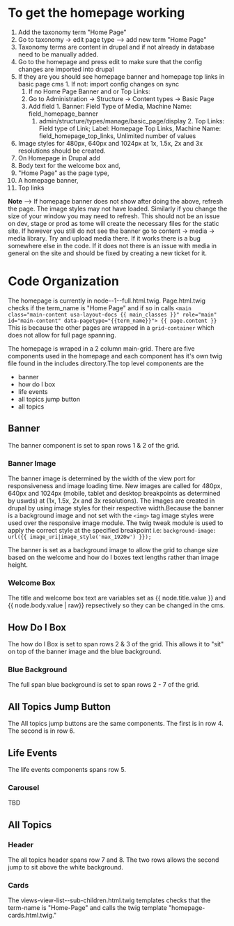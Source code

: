 # To get the homepage working
1. Add the taxonomy term "Home Page"
  1. Go to taxonomy -> edit page type --> add new term "Home Page"
  2. Taxonomy terms are content in drupal and if not already in database need to be manually added.
2. Go to the homepage and press edit to make sure that the config changes are imported into drupal
  1. If they are you should see homepage banner and homepage top links in basic page cms
    1. If not: import config changes on sync
      1. If no Home Page Banner and or Top Links:
        1. Go to Administration  -> Structure ->  Content types  -> Basic Page
        2. Add field
          1. Banner: Field Type of Media, Machine Name: field_homepage_banner
            1. admin/structure/types/manage/basic_page/display
          2. Top Links: Field type of Link; Label: Homepage Top Links,  Machine Name: field_homepage_top_links, Unlimited number of values
  2. Image styles for 480px, 640px and 1024px at 1x, 1.5x, 2x and 3x resolutions should be created.
3. On Homepage in Drupal add
  1. Body text for the welcome box and,
  2. "Home Page" as the page type,
  3. A homepage banner,
  4. Top links

**Note** --> If homepage banner does not show after doing the above, refresh the page. The image styles may not have loaded. Similarly if you change the size of your window you may need to refresh. This should not be an issue on dev, stage or prod as tome will create the necessary files for the static site. If however you still do not see the banner go to content -> media -> media library. Try and upload media there. If it works there is a bug somewhere else in the code. If it does not there is an issue with media in general on the site and should be fixed by creating a new ticket for it.

# Code Organization
The homepage is currently in node--1--full.html.twig. Page.html.twig checks if the term_name is "Home Page" and if so in calls 		`<main class="main-content usa-layout-docs {{ main_classes }}" role="main" id="main-content" data-pagetype="{{term_name}}">
{{ page.content }}`
This is because the other pages are wrapped in a `grid-container` which does not allow for full page spanning.

The homepage is wraped in a 2 column main-grid. There are five components used in the homepage and each component has it's own twig file found in the includes directory.The top level components are the
- banner
- how do I box
- life events
- all topics jump button
- all topics

## Banner
The banner component is set to span rows 1 & 2 of the grid.

### Banner Image
The banner image is determined by the width of the view port for responsiveness and image loading time. New images are called for 480px, 640px and 1024px (mobile, tablet and desktop breakpoints as determined by uswds) at (1x, 1.5x, 2x and 3x resolutions). The images are created in drupal by using image styles for their respective width.Because the banner is a background image and not set with the `<img>` tag image styles were used over the responsive image module. The twig tweak module is used to apply the correct style at the specified breakpoint i.e: `background-image: url({{ image_uri|image_style('max_1920w') }});`

The banner is set as a background image to allow the grid to change size based on the welcome and how do I boxes text lengths rather than image height.

### Welcome Box
The title and welcome box text are variables set as {{ node.title.value }} and {{ node.body.value | raw}} repsectively so they can be changed in the cms.

## How Do I Box
The how do I Box is set to span rows 2 & 3 of the grid. This allows it to "sit" on top of the banner image and the blue background.

### Blue Background
The full span blue background is set to span rows 2 - 7 of the grid.

## All Topics Jump Button
The All topics jump buttons are the same components. The first is in row 4. The second is in row 6.

## Life Events
The life events components spans row 5.
### Carousel
TBD



## All Topics
### Header
The all topics header spans row 7 and 8. The two rows allows the second jump to sit above the white background.

### Cards
The views-view-list--sub-children.html.twig templates checks that the term-name is "Home-Page" and calls the twig template "homepage-cards.html.twig."
